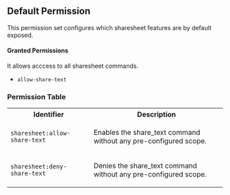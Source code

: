 ## Default Permission

This permission set configures which
sharesheet features are by default exposed.

#### Granted Permissions

It allows acccess to all sharesheet commands.



- `allow-share-text`

### Permission Table 

<table>
<tr>
<th>Identifier</th>
<th>Description</th>
</tr>


<tr>
<td>

`sharesheet:allow-share-text`

</td>
<td>

Enables the share_text command without any pre-configured scope.

</td>
</tr>

<tr>
<td>

`sharesheet:deny-share-text`

</td>
<td>

Denies the share_text command without any pre-configured scope.

</td>
</tr>
</table>
